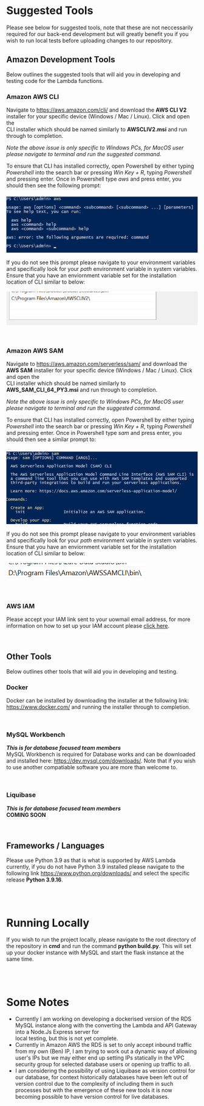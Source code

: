 # Suggested Tools
Please see below for suggested tools, note that these are not neccessarily required for our back-end development but will greatly benefit you if you wish to run local tests before uploading changes to our repository. <br/>

## Amazon Development Tools
Below outlines the suggested tools that will aid you in developing and testing code for the Lambda functions. <br/>

### Amazon AWS CLI
Navigate to https://aws.amazon.com/cli/ and download the **AWS CLI V2** installer for your specific device (Windows / Mac / Linux). Click and open the <br/>CLI installer which should be named similarly to **AWSCLIV2.msi** and run through to completion. <br/>

_Note the above issue is only specific to Windows PCs, for MacOS user please navigate to terminal and run the suggested command._ <br/>

To ensure that CLI has installed correctly, open Powershell by either typing _Powershell_ into the search bar or pressing _Win Key + R_, typing _Powershell_ and pressing enter.
Once in Powershell type _aws_ and press enter, you should then see the following prompt: <br/><br/>
![AWS CLI PS Prompt](./res/readme/aws_ps_promptpng.png) <br/>

If you do not see this prompt please navigate to your environment variables and specifically look for your _path_ environment variable in system variables. Ensure that you have an enviornment variable set for the installation location of CLI similar to below: <br/><br/>
![CLI Environment Variable](./res/readme/aws_cli_v2_ev.png) <br/>

<br/>

### Amazon AWS SAM
Navigate to https://aws.amazon.com/serverless/sam/ and download the **AWS SAM** installer for your specific device (Windows / Mac / Linux). Click and open the <br/>CLI installer which should be named similarly to **AWS_SAM_CLI_64_PY3.msi** and run through to completion. <br/>

_Note the above issue is only specific to Windows PCs, for MacOS user please navigate to terminal and run the suggested command._ <br/>

To ensure that CLI has installed correctly, open Powershell by either typing _Powershell_ into the search bar or pressing _Win Key + R_, typing _Powershell_ and pressing enter. Once in Powershell type _sam_ and press enter, you should then see a similar prompt to: <br/><br/>
![AWS SAM PS Prompt](./res/readme/aws_sam_prompt.png) <br/>

If you do not see this prompt please navigate to your environment variables and specifically look for your _path_ environment variable in system variables. Ensure that you have an enviornment variable set for the installation location of CLI similar to below: <br/><br/>
![SAM Environment Variable](./res/readme/aws_sam_ev.png)

<br/>

### AWS IAM
Please accept your IAM link sent to your uowmail email address, for more information on how to set up your IAM account please [click here](./doc/IAM/SettingUpIAM.md).

<br/>

## Other Tools
Below outlines other tools that will aid you in developing and testing.

### Docker
Docker can be installed by downloading the installer at the following link: https://www.docker.com/ and running the installer through to completion.

<br/>

### MySQL Workbench
**_This is for database focused team members_** <br/>
MySQL Workbench is required for Database works and can be downloaded and installed here: https://dev.mysql.com/downloads/. Note that if you wish to use another compatiable software you are more than welcome to.

<br/>

### Liquibase
**_This is for database focused team members_** <br/>
**COMING SOON**

<br/>

## Frameworks / Languages
Please use Python 3.9 as that is what is supported by AWS Lambda currently, if you do not have Python 3.9 installed please navigate to the following link https://www.python.org/downloads/ and select the specific release **Python 3.9.16**.

<br/>
<br/>

# Running Locally
If you wish to run the project locally, please navigate to the root directory of the repository in **cmd** and run the command __python build.py__. This will set up your docker instance with MySQL and start the flask instance at the same time.

<br/>
<br/>

# Some Notes
- Currently I am working on developing a dockerised version of the RDS MySQL instance along with the converting the Lambda and API Gateway into a Node.Js Express server for <br/>local testing, but this is not yet complete.
- Currently in Amazon AWS the RDS is set to only accept inbound traffic from my own (Ben) IP, I am trying to work out a dynamic way of allowing user's IPs but we may either end up setting IPs statically in the VPC security group for selected database users or opening up traffic to all.
- I am considering the possibility of using Liquibase as version control for our database, for context historically databases have been left out of version control due to the complexity of including them in such processes but with the emergence of these new tools it is now becoming possible to have version control for live databases.
